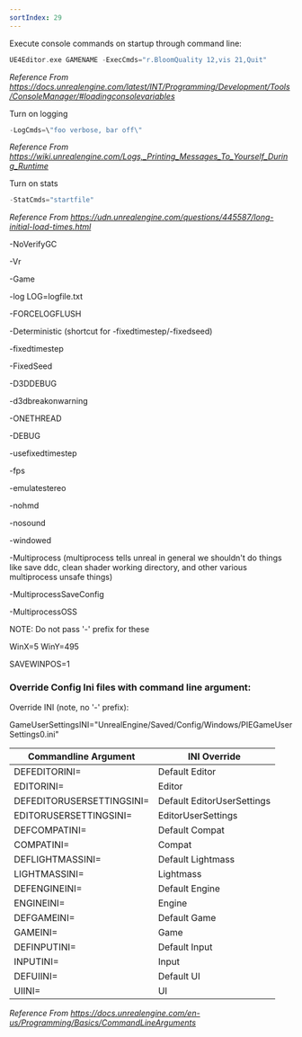 ```yaml
---
sortIndex: 29
---
```


Execute console commands on startup through command line:

```cpp
UE4Editor.exe GAMENAME -ExecCmds="r.BloomQuality 12,vis 21,Quit"
```

*Reference From <https://docs.unrealengine.com/latest/INT/Programming/Development/Tools/ConsoleManager/#loadingconsolevariables>*

Turn on logging

```cpp
-LogCmds=\"foo verbose, bar off\"
```

*Reference From <https://wiki.unrealengine.com/Logs,_Printing_Messages_To_Yourself_During_Runtime>*

Turn on stats

```cpp
-StatCmds="startfile"
```

*Reference From <https://udn.unrealengine.com/questions/445587/long-initial-load-times.html>*

\-NoVerifyGC

\-Vr

\-Game

\-log LOG=logfile.txt

\-FORCELOGFLUSH

\-Deterministic (shortcut for -fixedtimestep/-fixedseed)

\-fixedtimestep

\-FixedSeed

\-D3DDEBUG

\-d3dbreakonwarning

\-ONETHREAD

\-DEBUG

\-usefixedtimestep

\-fps

\-emulatestereo

\-nohmd

\-nosound

\-windowed

\-Multiprocess (multiprocess tells unreal in general we shouldn't do things like save ddc, clean shader working directory, and other various multiprocess unsafe things)

\-MultiprocessSaveConfig

\-MultiprocessOSS

NOTE: Do not pass '-' prefix for these

WinX=5 WinY=495

SAVEWINPOS=1

### Override Config Ini files with command line argument:

Override INI (note, no '-' prefix):

GameUserSettingsINI="UnrealEngine/Saved/Config/Windows/PIEGameUserSettings0.ini"

| **Commandline Argument**  | **INI Override**           |
| ------------------------- | -------------------------- |
| DEFEDITORINI=             | Default Editor             |
| EDITORINI=                | Editor                     |
| DEFEDITORUSERSETTINGSINI= | Default EditorUserSettings |
| EDITORUSERSETTINGSINI=    | EditorUserSettings         |
| DEFCOMPATINI=             | Default Compat             |
| COMPATINI=                | Compat                     |
| DEFLIGHTMASSINI=          | Default Lightmass          |
| LIGHTMASSINI=             | Lightmass                  |
| DEFENGINEINI=             | Default Engine             |
| ENGINEINI=                | Engine                     |
| DEFGAMEINI=               | Default Game               |
| GAMEINI=                  | Game                       |
| DEFINPUTINI=              | Default Input              |
| INPUTINI=                 | Input                      |
| DEFUIINI=                 | Default UI                 |
| UIINI=                    | UI                         |

*Reference From <https://docs.unrealengine.com/en-us/Programming/Basics/CommandLineArguments>*
